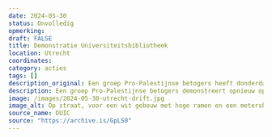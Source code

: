 ```yaml
---
date: 2024-05-30
status: Onvolledig
opmerking: 
draft: FALSE
title: Demonstratie Universiteitsbibliotheek
location: Utrecht
coordinates: 
category: acties
tags: []
description_original: Een groep Pro-Palestijnse betogers heeft donderdagmiddag opnieuw op en rond de binnenplaats van de Universiteitsbibliotheek aan de Drift gedemonstreerd. De Universiteit Utrecht sloot de toegangspoort af en de politie was aanwezig. 
description: Een groep Pro-Palestijnse betogers demonstreert opnieuw op en rond de binnenplaats van de Universiteitsbibliotheek aan de Drift. De Universiteit Utrecht sluit de toegangspoort af. Ook politie is aanwezig. 
image: /images/2024-05-30-utrecht-drift.jpg
image_alt: Op straat, voor een wit gebouw met hoge ramen en een metershoog hek met donkere spijlen en goude punten, zitten en staan tientallen mensen, op de rug gezien. Zij hebben bordjes en spandoeken bij zicht ter ondersteuning van Palestina, met teksten zoals (in het Engels) 'Schaam je UU',en 'UU stop met het verdedigen van genocide'. Tegen het het geleund zit een drietal mensen, waarvan één met een microfoon de groep toespreekt. Aan de andere zijde, achter het hek, zitten verschillende mensen die keffiyeh dragen naast een aantal kleurrijke kampeertenten. Op de voorgrond passeren twee voetgangers en een fietser, die toekijken. 
source_name: DUIC
source: "https://archive.is/GpLS0"
---
```

